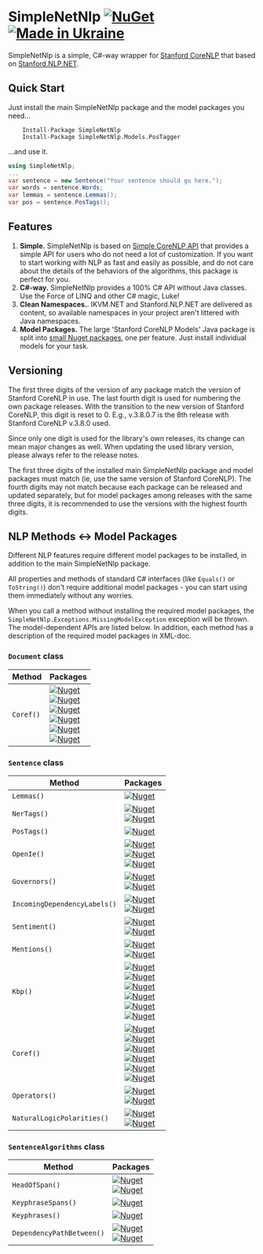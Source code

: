 # SimpleNetNlp [![NuGet](https://img.shields.io/nuget/v/SimpleNetNlp.svg)](https://www.nuget.org/packages/SimpleNetNlp/) [![Made in Ukraine](https://img.shields.io/badge/made_in-ukraine-ffd700.svg?labelColor=0057b7)](https://stand-with-ukraine.pp.ua)
SimpleNetNlp is a simple, C#-way wrapper for [Stanford CoreNLP](https://github.com/stanfordnlp/CoreNLP/) that based on [Stanford.NLP.NET](https://github.com/sergey-tihon/Stanford.NLP.NET).

## Quick Start
Just install the main SimpleNetNlp package and the model packages you need...
```
    Install-Package SimpleNetNlp
    Install-Package SimpleNetNlp.Models.PosTagger
```
...and use it.
```C#
using SimpleNetNlp;
...
var sentence = new Sentence("Your sentence should go here.");
var words = sentence.Words;
var lemmas = sentence.Lemmas();
var pos = sentence.PosTags();
```

## Features
1. **Simple.** SimpleNetNlp is based on [Simple CoreNLP API](https://stanfordnlp.github.io/CoreNLP/simple.html) that provides a simple API for users who do not need a lot of customization. If you want to start working with NLP as fast and easily as possible, and do not care about the details of the behaviors of the algorithms, this package is perfect for you.
2. **C#-way.** SimpleNetNlp provides a 100% C# API without Java classes. Use the Force of LINQ and other C# magic, Luke!
3. **Clean Namespaces.**. IKVM.NET and Stanford.NLP.NET are delivered as content, so available namespaces in your project aren't littered with Java namespaces. 
4. **Model Packages.** The large 'Stanford CoreNLP Models' Java package is split into [small Nuget packages](https://github.com/yakivyusin/SimpleNetNlp.Models), one per feature. Just install individual models for your task.

## Versioning
The first three digits of the version of any package match the version of Stanford CoreNLP in use. The last fourth digit is used for numbering the own package releases. With the transition to the new version of Stanford CoreNLP, this digit is reset to 0. E.g., v.3.8.0.7 is the 8th release with Stanford CoreNLP v.3.8.0 used.

Since only one digit is used for the library's own releases, its change can mean major changes as well. When updating the used library version, please always refer to the release notes.

The first three digits of the installed main SimpleNetNlp package and model packages must match (ie, use the same version of Stanford CoreNLP). The fourth digits may not match because each package can be released and updated separately, but for model packages among releases with the same three digits, it is recommended to use the versions with the highest fourth digits.

## NLP Methods <-> Model Packages
Different NLP features require different model packages to be installed, in addition to the main SimpleNetNlp package.

All properties and methods of standard C# interfaces (like `Equals()` or `ToString()`) don't require additional model packages - you can start using them immediately without any worries.

When you call a method without installing the required model packages, the `SimpleNetNlp.Exceptions.MissingModelException` exception will be thrown.
The model-dependent APIs are listed below. In addition, each method has a description of the required model packages in XML-doc.

### `Document` class
| Method | Packages |
|--------|----------|
| `Coref()` | [![Nuget](https://img.shields.io/nuget/v/SimpleNetNlp.Models.PosTagger?label=SimpleNetNlp.Models.PosTagger)](https://www.nuget.org/packages/SimpleNetNlp.Models.PosTagger/)<br>[![Nuget](https://img.shields.io/nuget/v/SimpleNetNlp.Models.Ner?label=SimpleNetNlp.Models.Ner)](https://www.nuget.org/packages/SimpleNetNlp.Models.Ner/)<br>[![Nuget](https://img.shields.io/nuget/v/SimpleNetNlp.Models.Kbp?label=SimpleNetNlp.Models.Kbp)](https://www.nuget.org/packages/SimpleNetNlp.Models.Kbp/)<br>[![Nuget](https://img.shields.io/nuget/v/SimpleNetNlp.Models.Parser?label=SimpleNetNlp.Models.Parser)](https://www.nuget.org/packages/SimpleNetNlp.Models.Parser/)<br>[![Nuget](https://img.shields.io/nuget/v/SimpleNetNlp.Models.DeterministicCoref?label=SimpleNetNlp.Models.DeterministicCoref)](https://www.nuget.org/packages/SimpleNetNlp.Models.DeterministicCoref/)<br>[![Nuget](https://img.shields.io/nuget/v/SimpleNetNlp.Models.Coref?label=SimpleNetNlp.Models.Coref)](https://www.nuget.org/packages/SimpleNetNlp.Models.Coref/) |

### `Sentence` class
| Method | Packages |
|--------|----------|
| `Lemmas()` |  [![Nuget](https://img.shields.io/nuget/v/SimpleNetNlp.Models.PosTagger?label=SimpleNetNlp.Models.PosTagger)](https://www.nuget.org/packages/SimpleNetNlp.Models.PosTagger/) |
| `NerTags()` | [![Nuget](https://img.shields.io/nuget/v/SimpleNetNlp.Models.PosTagger?label=SimpleNetNlp.Models.PosTagger)](https://www.nuget.org/packages/SimpleNetNlp.Models.PosTagger/)<br>[![Nuget](https://img.shields.io/nuget/v/SimpleNetNlp.Models.Ner?label=SimpleNetNlp.Models.Ner)](https://www.nuget.org/packages/SimpleNetNlp.Models.Ner/) |
| `PosTags()` | [![Nuget](https://img.shields.io/nuget/v/SimpleNetNlp.Models.PosTagger?label=SimpleNetNlp.Models.PosTagger)](https://www.nuget.org/packages/SimpleNetNlp.Models.PosTagger/) |
| `OpenIe()` | [![Nuget](https://img.shields.io/nuget/v/SimpleNetNlp.Models.PosTagger?label=SimpleNetNlp.Models.PosTagger)](https://www.nuget.org/packages/SimpleNetNlp.Models.PosTagger/)<br>[![Nuget](https://img.shields.io/nuget/v/SimpleNetNlp.Models.Parser?label=SimpleNetNlp.Models.Parser)](https://www.nuget.org/packages/SimpleNetNlp.Models.Parser/)<br>[![Nuget](https://img.shields.io/nuget/v/SimpleNetNlp.Models.Naturalli?label=SimpleNetNlp.Models.Naturalli)](https://www.nuget.org/packages/SimpleNetNlp.Models.Naturalli/) |
| `Governors()` | [![Nuget](https://img.shields.io/nuget/v/SimpleNetNlp.Models.PosTagger?label=SimpleNetNlp.Models.PosTagger)](https://www.nuget.org/packages/SimpleNetNlp.Models.PosTagger/)<br>[![Nuget](https://img.shields.io/nuget/v/SimpleNetNlp.Models.Parser?label=SimpleNetNlp.Models.Parser)](https://www.nuget.org/packages/SimpleNetNlp.Models.Parser/) |
| `IncomingDependencyLabels()` | [![Nuget](https://img.shields.io/nuget/v/SimpleNetNlp.Models.PosTagger?label=SimpleNetNlp.Models.PosTagger)](https://www.nuget.org/packages/SimpleNetNlp.Models.PosTagger/)<br>[![Nuget](https://img.shields.io/nuget/v/SimpleNetNlp.Models.Parser?label=SimpleNetNlp.Models.Parser)](https://www.nuget.org/packages/SimpleNetNlp.Models.Parser/) |
| `Sentiment()` | [![Nuget](https://img.shields.io/nuget/v/SimpleNetNlp.Models.LexParser?label=SimpleNetNlp.Models.LexParser)](https://www.nuget.org/packages/SimpleNetNlp.Models.LexParser/)<br>[![Nuget](https://img.shields.io/nuget/v/SimpleNetNlp.Models.Sentiment?label=SimpleNetNlp.Models.Sentiment)](https://www.nuget.org/packages/SimpleNetNlp.Models.Sentiment/) |
| `Mentions()` | [![Nuget](https://img.shields.io/nuget/v/SimpleNetNlp.Models.PosTagger?label=SimpleNetNlp.Models.PosTagger)](https://www.nuget.org/packages/SimpleNetNlp.Models.PosTagger/)<br>[![Nuget](https://img.shields.io/nuget/v/SimpleNetNlp.Models.Ner?label=SimpleNetNlp.Models.Ner)](https://www.nuget.org/packages/SimpleNetNlp.Models.Ner/) |
| `Kbp()` | [![Nuget](https://img.shields.io/nuget/v/SimpleNetNlp.Models.PosTagger?label=SimpleNetNlp.Models.PosTagger)](https://www.nuget.org/packages/SimpleNetNlp.Models.PosTagger/)<br>[![Nuget](https://img.shields.io/nuget/v/SimpleNetNlp.Models.Ner?label=SimpleNetNlp.Models.Ner)](https://www.nuget.org/packages/SimpleNetNlp.Models.Ner/)<br>[![Nuget](https://img.shields.io/nuget/v/SimpleNetNlp.Models.Kbp?label=SimpleNetNlp.Models.Kbp)](https://www.nuget.org/packages/SimpleNetNlp.Models.Kbp/)<br>[![Nuget](https://img.shields.io/nuget/v/SimpleNetNlp.Models.Parser?label=SimpleNetNlp.Models.Parser)](https://www.nuget.org/packages/SimpleNetNlp.Models.Parser/)<br>[![Nuget](https://img.shields.io/nuget/v/SimpleNetNlp.Models.DeterministicCoref?label=SimpleNetNlp.Models.DeterministicCoref)](https://www.nuget.org/packages/SimpleNetNlp.Models.DeterministicCoref/)<br>[![Nuget](https://img.shields.io/nuget/v/SimpleNetNlp.Models.Coref?label=SimpleNetNlp.Models.Coref)](https://www.nuget.org/packages/SimpleNetNlp.Models.Coref/) |
| `Coref()` | [![Nuget](https://img.shields.io/nuget/v/SimpleNetNlp.Models.PosTagger?label=SimpleNetNlp.Models.PosTagger)](https://www.nuget.org/packages/SimpleNetNlp.Models.PosTagger/)<br>[![Nuget](https://img.shields.io/nuget/v/SimpleNetNlp.Models.Ner?label=SimpleNetNlp.Models.Ner)](https://www.nuget.org/packages/SimpleNetNlp.Models.Ner/)<br>[![Nuget](https://img.shields.io/nuget/v/SimpleNetNlp.Models.Kbp?label=SimpleNetNlp.Models.Kbp)](https://www.nuget.org/packages/SimpleNetNlp.Models.Kbp/)<br>[![Nuget](https://img.shields.io/nuget/v/SimpleNetNlp.Models.Parser?label=SimpleNetNlp.Models.Parser)](https://www.nuget.org/packages/SimpleNetNlp.Models.Parser/)<br>[![Nuget](https://img.shields.io/nuget/v/SimpleNetNlp.Models.DeterministicCoref?label=SimpleNetNlp.Models.DeterministicCoref)](https://www.nuget.org/packages/SimpleNetNlp.Models.DeterministicCoref/)<br>[![Nuget](https://img.shields.io/nuget/v/SimpleNetNlp.Models.Coref?label=SimpleNetNlp.Models.Coref)](https://www.nuget.org/packages/SimpleNetNlp.Models.Coref/) |
| `Operators()` | [![Nuget](https://img.shields.io/nuget/v/SimpleNetNlp.Models.PosTagger?label=SimpleNetNlp.Models.PosTagger)](https://www.nuget.org/packages/SimpleNetNlp.Models.PosTagger/)<br>[![Nuget](https://img.shields.io/nuget/v/SimpleNetNlp.Models.Parser?label=SimpleNetNlp.Models.Parser)](https://www.nuget.org/packages/SimpleNetNlp.Models.Parser/) |
| `NaturalLogicPolarities()` | [![Nuget](https://img.shields.io/nuget/v/SimpleNetNlp.Models.PosTagger?label=SimpleNetNlp.Models.PosTagger)](https://www.nuget.org/packages/SimpleNetNlp.Models.PosTagger/)<br>[![Nuget](https://img.shields.io/nuget/v/SimpleNetNlp.Models.Parser?label=SimpleNetNlp.Models.Parser)](https://www.nuget.org/packages/SimpleNetNlp.Models.Parser/) |

### `SentenceAlgorithms` class
| Method | Packages |
|--------|----------|
| `HeadOfSpan()` | [![Nuget](https://img.shields.io/nuget/v/SimpleNetNlp.Models.PosTagger?label=SimpleNetNlp.Models.PosTagger)](https://www.nuget.org/packages/SimpleNetNlp.Models.PosTagger/)<br>[![Nuget](https://img.shields.io/nuget/v/SimpleNetNlp.Models.Parser?label=SimpleNetNlp.Models.Parser)](https://www.nuget.org/packages/SimpleNetNlp.Models.Parser/) |
| `KeyphraseSpans()` | [![Nuget](https://img.shields.io/nuget/v/SimpleNetNlp.Models.PosTagger?label=SimpleNetNlp.Models.PosTagger)](https://www.nuget.org/packages/SimpleNetNlp.Models.PosTagger/) |
| `Keyphrases()` | [![Nuget](https://img.shields.io/nuget/v/SimpleNetNlp.Models.PosTagger?label=SimpleNetNlp.Models.PosTagger)](https://www.nuget.org/packages/SimpleNetNlp.Models.PosTagger/) |
| `DependencyPathBetween()` | [![Nuget](https://img.shields.io/nuget/v/SimpleNetNlp.Models.PosTagger?label=SimpleNetNlp.Models.PosTagger)](https://www.nuget.org/packages/SimpleNetNlp.Models.PosTagger/)<br>[![Nuget](https://img.shields.io/nuget/v/SimpleNetNlp.Models.Parser?label=SimpleNetNlp.Models.Parser)](https://www.nuget.org/packages/SimpleNetNlp.Models.Parser/) |